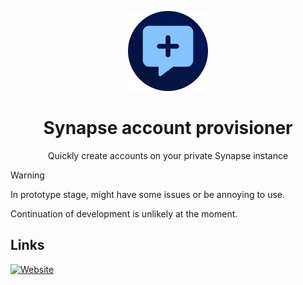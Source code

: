 <div align="center">

![](.media/icon-128x128_round.png)

# Synapse account provisioner

Quickly create accounts on your private Synapse instance

</div>

> [!Warning]
>
> In prototype stage, might have some issues or be annoying to use.
> 
> Continuation of development is unlikely at the moment.

## Links

[![Website](https://img.shields.io/website?url=https%3A%2F%2Fgh.steffo.eu%2Fsynapse-account-provider%2F)](https://gh.steffo.eu/synapse-account-provider/)
